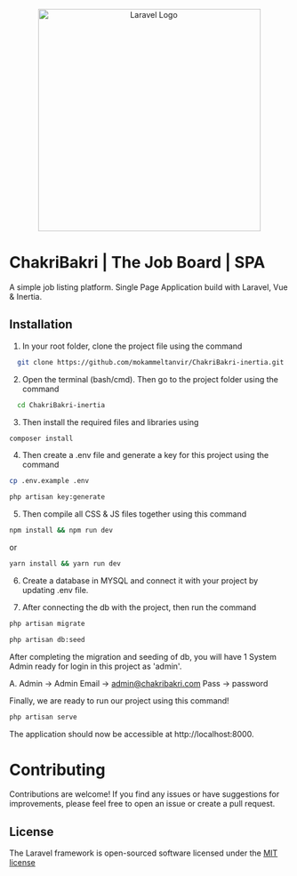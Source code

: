 <p align="center"><a href="https://laravel.com" target="_blank"><img src="https://raw.githubusercontent.com/laravel/art/master/logo-lockup/5%20SVG/2%20CMYK/1%20Full%20Color/laravel-logolockup-cmyk-red.svg" width="400" alt="Laravel Logo"></a></p>

# ChakriBakri | The Job Board | SPA

A simple job listing platform. Single Page Application build with Laravel, Vue & Inertia.

## Installation

1. In your root folder, clone the project file using the command

```bash
  git clone https://github.com/mokammeltanvir/ChakriBakri-inertia.git
```

2. Open the terminal (bash/cmd). Then go to the project folder using the command

```bash
  cd ChakriBakri-inertia
```

3. Then install the required files and libraries using

```sh
composer install
```

4. Then create a .env file and generate a key for this project using the command

```sh
cp .env.example .env

php artisan key:generate
```

5. Then compile all CSS & JS files together using this command

```sh
npm install && npm run dev
```

or

```sh
yarn install && yarn run dev
```

6. Create a database in MYSQL and connect it with your project by updating .env file.

7. After connecting the db with the project, then run the command

```sh
php artisan migrate
```

```sh
php artisan db:seed
```

After completing the migration and seeding of db, you will have 1 System Admin ready for login in this project as 'admin'.

A. Admin -> Admin
Email -> admin@chakribakri.com
Pass -> password

Finally, we are ready to run our project using this command!

```sh
php artisan serve
```

The application should now be accessible at http://localhost:8000.

# Contributing

Contributions are welcome! If you find any issues or have suggestions for improvements, please feel free to open an issue or create a pull request.

## License

The Laravel framework is open-sourced software licensed under the [MIT license](https://opensource.org/licenses/MIT)
